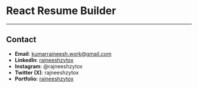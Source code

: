 # React Resume Builder

---
## Contact
- **Email**: kumarrajneesh.work@gmail.com
- **LinkedIn**: [rajneeshzytox](https://www.linkedin.com/in/rajneeshzytox/)
- **Instagram**: @rajneeshzytox
- **Twitter (X)**: rajneeshzytox
- **Portfolio**: [rajneeshzytox](rajneeshzytox.github.io/portfolio)
